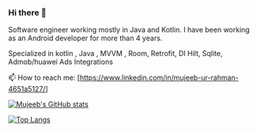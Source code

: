 ### Hi there 👋

Software engineer working mostly in Java and Kotlin. I have been working as an Android developer for more than 4 years.

Specialized in kotlin , Java , MVVM , Room, Retrofit, DI Hilt, Sqlite, Admob/huawei Ads Integrations

📫 How to reach me: [https://www.linkedin.com/in/mujeeb-ur-rahman-4651a5127/]


[![Mujeeb's GitHub stats](https://github-readme-stats.vercel.app/api?username=mujeeb01)](https://github.com/mujeeb01/github-readme-stats)

[![Top Langs](https://github-readme-stats.vercel.app/api/top-langs/?username=mujeeb01&layout=compact)](https://github.com/mujeeb01/github-readme-stats)
